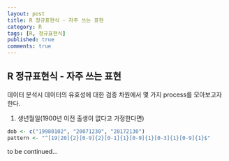 ```yaml
---
layout: post
title: R 정규표현식 - 자주 쓰는 표현
category: R
tags: [R, 정규표현식]
published: true
comments: true
---
```


R 정규표현식 - 자주 쓰는 표현
---

데이터 분석시 데이터의 유효성에 대한 검증 차원에서 몇 가지 process를 모아보고자 한다.


1. 생년월일(1900년 이전 출생이 없다고 가정한다면) 

``` r
dob <- c("19980102", "20071230", "20172130")
pattern <- "^[19|20]{2}[0-9]{2}[0-1]{1}[0-9]{1}[0-3]{1}[0-9]{1}$"
```

to be continued...  
